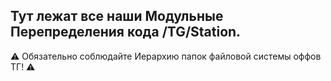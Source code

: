 ## Тут лежат все наши Модульные Перепределения кода /TG/Station.

⚠️ Обязательно соблюдайте Иерархию папок файловой системы оффов ТГ! ⚠️
